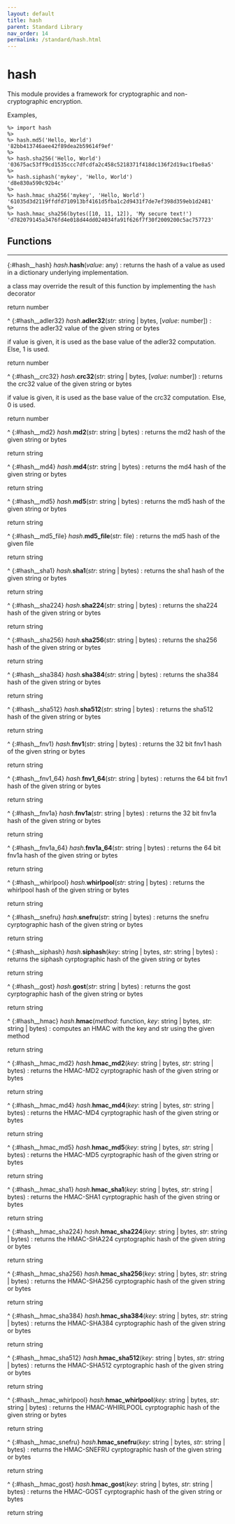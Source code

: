 ```yaml
---
layout: default
title: hash
parent: Standard Library
nav_order: 14
permalink: /standard/hash.html
---
```


# hash

This module provides a framework for cryptographic and non-cryptographic encryption.

Examples,

```blade-repl
%> import hash
%> 
%> hash.md5('Hello, World')
'82bb413746aee42f89dea2b59614f9ef'
%> 
%> hash.sha256('Hello, World')
'03675ac53ff9cd1535ccc7dfcdfa2c458c5218371f418dc136f2d19ac1fbe8a5'
%> 
%> hash.siphash('mykey', 'Hello, World')
'd8e830a590c92b4c'
%> 
%> hash.hmac_sha256('mykey', 'Hello, World')
'61035d3d2119ffdfd710913bf4161d5fba1c2d9431f7de7ef398d359eb1d2481'
%> 
%> hash.hmac_sha256(bytes([10, 11, 12]), 'My secure text!')
'd782079145a3476fd4e018d44dd024034fa91f626f7f30f2009200c5ac757723'
```



<h2>Functions</h2><hr>

{:#hash__hash} _hash_.**hash**(_value_: any)
: returns the hash of a value as used in a dictionary underlying
  implementation.
 
  a class may override the result of this function by implementing the
  `hash` decorator
   <div class="cite"><span class="hint">return</span> <span>number</span></div>



^
{:#hash__adler32} _hash_.**adler32**(_str_: string | bytes, [_value_: number])
: returns the adler32 value of the given string or bytes
 
  if value is given, it is used as the base value of the adler32
  computation. Else, 1 is used.
   <div class="cite"><span class="hint">return</span> <span>number</span></div>



^
{:#hash__crc32} _hash_.**crc32**(_str_: string | bytes, [_value_: number])
: returns the crc32 value of the given string or bytes
 
  if value is given, it is used as the base value of the crc32
  computation. Else, 0 is used.
   <div class="cite"><span class="hint">return</span> <span>number</span></div>



^
{:#hash__md2} _hash_.**md2**(_str_: string | bytes)
: returns the md2 hash of the given string or bytes
   <div class="cite"><span class="hint">return</span> <span>string</span></div>



^
{:#hash__md4} _hash_.**md4**(_str_: string | bytes)
: returns the md4 hash of the given string or bytes
   <div class="cite"><span class="hint">return</span> <span>string</span></div>



^
{:#hash__md5} _hash_.**md5**(_str_: string | bytes)
: returns the md5 hash of the given string or bytes
   <div class="cite"><span class="hint">return</span> <span>string</span></div>



^
{:#hash__md5_file} _hash_.**md5_file**(_str_: file)
: returns the md5 hash of the given file
   <div class="cite"><span class="hint">return</span> <span>string</span></div>



^
{:#hash__sha1} _hash_.**sha1**(_str_: string | bytes)
: returns the sha1 hash of the given string or bytes
   <div class="cite"><span class="hint">return</span> <span>string</span></div>



^
{:#hash__sha224} _hash_.**sha224**(_str_: string | bytes)
: returns the sha224 hash of the given string or bytes
   <div class="cite"><span class="hint">return</span> <span>string</span></div>



^
{:#hash__sha256} _hash_.**sha256**(_str_: string | bytes)
: returns the sha256 hash of the given string or bytes
   <div class="cite"><span class="hint">return</span> <span>string</span></div>



^
{:#hash__sha384} _hash_.**sha384**(_str_: string | bytes)
: returns the sha384 hash of the given string or bytes
   <div class="cite"><span class="hint">return</span> <span>string</span></div>



^
{:#hash__sha512} _hash_.**sha512**(_str_: string | bytes)
: returns the sha512 hash of the given string or bytes
   <div class="cite"><span class="hint">return</span> <span>string</span></div>



^
{:#hash__fnv1} _hash_.**fnv1**(_str_: string | bytes)
: returns the 32 bit fnv1 hash of the given string or bytes
   <div class="cite"><span class="hint">return</span> <span>string</span></div>



^
{:#hash__fnv1_64} _hash_.**fnv1_64**(_str_: string | bytes)
: returns the 64 bit fnv1 hash of the given string or bytes
   <div class="cite"><span class="hint">return</span> <span>string</span></div>



^
{:#hash__fnv1a} _hash_.**fnv1a**(_str_: string | bytes)
: returns the 32 bit fnv1a hash of the given string or bytes
   <div class="cite"><span class="hint">return</span> <span>string</span></div>



^
{:#hash__fnv1a_64} _hash_.**fnv1a_64**(_str_: string | bytes)
: returns the 64 bit fnv1a hash of the given string or bytes
   <div class="cite"><span class="hint">return</span> <span>string</span></div>



^
{:#hash__whirlpool} _hash_.**whirlpool**(_str_: string | bytes)
: returns the whirlpool hash of the given string or bytes
   <div class="cite"><span class="hint">return</span> <span>string</span></div>



^
{:#hash__snefru} _hash_.**snefru**(_str_: string | bytes)
: returns the snefru cyrptographic hash of the given string or bytes
   <div class="cite"><span class="hint">return</span> <span>string</span></div>



^
{:#hash__siphash} _hash_.**siphash**(_key_: string | bytes, _str_: string | bytes)
: returns the siphash cyrptographic hash of the given string or bytes
   <div class="cite"><span class="hint">return</span> <span>string</span></div>



^
{:#hash__gost} _hash_.**gost**(_str_: string | bytes)
: returns the gost cyrptographic hash of the given string or bytes
   <div class="cite"><span class="hint">return</span> <span>string</span></div>



^
{:#hash__hmac} _hash_.**hmac**(_method_: function, _key_: string | bytes, _str_: string | bytes)
: computes an HMAC with the key and str using the given method
   <div class="cite"><span class="hint">return</span> <span>string</span></div>



^
{:#hash__hmac_md2} _hash_.**hmac_md2**(_key_: string | bytes, _str_: string | bytes)
: returns the HMAC-MD2 cyrptographic hash of the given string or bytes
   <div class="cite"><span class="hint">return</span> <span>string</span></div>



^
{:#hash__hmac_md4} _hash_.**hmac_md4**(_key_: string | bytes, _str_: string | bytes)
: returns the HMAC-MD4 cyrptographic hash of the given string or bytes
   <div class="cite"><span class="hint">return</span> <span>string</span></div>



^
{:#hash__hmac_md5} _hash_.**hmac_md5**(_key_: string | bytes, _str_: string | bytes)
: returns the HMAC-MD5 cyrptographic hash of the given string or bytes
   <div class="cite"><span class="hint">return</span> <span>string</span></div>



^
{:#hash__hmac_sha1} _hash_.**hmac_sha1**(_key_: string | bytes, _str_: string | bytes)
: returns the HMAC-SHA1 cyrptographic hash of the given string or bytes
   <div class="cite"><span class="hint">return</span> <span>string</span></div>



^
{:#hash__hmac_sha224} _hash_.**hmac_sha224**(_key_: string | bytes, _str_: string | bytes)
: returns the HMAC-SHA224 cyrptographic hash of the given string or bytes
   <div class="cite"><span class="hint">return</span> <span>string</span></div>



^
{:#hash__hmac_sha256} _hash_.**hmac_sha256**(_key_: string | bytes, _str_: string | bytes)
: returns the HMAC-SHA256 cyrptographic hash of the given string or bytes
   <div class="cite"><span class="hint">return</span> <span>string</span></div>



^
{:#hash__hmac_sha384} _hash_.**hmac_sha384**(_key_: string | bytes, _str_: string | bytes)
: returns the HMAC-SHA384 cyrptographic hash of the given string or bytes
   <div class="cite"><span class="hint">return</span> <span>string</span></div>



^
{:#hash__hmac_sha512} _hash_.**hmac_sha512**(_key_: string | bytes, _str_: string | bytes)
: returns the HMAC-SHA512 cyrptographic hash of the given string or bytes
   <div class="cite"><span class="hint">return</span> <span>string</span></div>



^
{:#hash__hmac_whirlpool} _hash_.**hmac_whirlpool**(_key_: string | bytes, _str_: string | bytes)
: returns the HMAC-WHIRLPOOL cyrptographic hash of the given string or bytes
   <div class="cite"><span class="hint">return</span> <span>string</span></div>



^
{:#hash__hmac_snefru} _hash_.**hmac_snefru**(_key_: string | bytes, _str_: string | bytes)
: returns the HMAC-SNEFRU cyrptographic hash of the given string or bytes
   <div class="cite"><span class="hint">return</span> <span>string</span></div>



^
{:#hash__hmac_gost} _hash_.**hmac_gost**(_key_: string | bytes, _str_: string | bytes)
: returns the HMAC-GOST cyrptographic hash of the given string or bytes
   <div class="cite"><span class="hint">return</span> <span>string</span></div>



